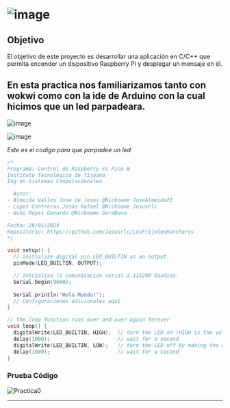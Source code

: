 # ![image](https://github.com/Jesusrlc/LosFrijolesRancheros/assets/158230496/5bacbb13-79a1-4587-9b27-0f562258d38a)
## Objetivo

El objetivo de este proyecto es desarrollar una aplicación en C/C++ que permita encender un dispositivo Raspberry Pi y desplegar un mensaje en él.

## En esta practica nos familiarizamos tanto con wokwi como con la ide de Arduino con la cual hicimos que un led parpadeara.
![image](https://github.com/Jesusrlc/LosFrijolesRancheros/assets/158230496/9be3d65e-46a1-4fd6-91ac-0f7ad55923f4)

![image](https://github.com/Jesusrlc/LosFrijolesRancheros/assets/158230496/b9e21891-867d-475e-9a65-af20b4f483ad)

*Este es el codigo para que parpadee un led*
```cpp
/*
Programa: Control de Raspberry Pi Pico W
Instituto Técnologico de Tijuana
Ing en Sistemas Computacionales

  Autor: 
- Almeida Valles Jose de Jesus @Nickname JoseAlmeida21
- Lopez Contreras Jesús Rafael @Nickname Jesusrlc
- Nuño Reyes Gerardo @Nickname GeraNuno

Fecha: 20/05/2024
Repositorio: https://github.com/Jesusrlc/LosFrijolesRancheros
*/

void setup() {
  // initialize digital pin LED_BUILTIN as an output.
  pinMode(LED_BUILTIN, OUTPUT);

  // Inicializa la comunicación serial a 115200 baudios.
  Serial.begin(9600);
  
  Serial.println("Hola Mundo!");
  // Configuraciones adicionales aquí
}

// the loop function runs over and over again forever
void loop() {
  digitalWrite(LED_BUILTIN, HIGH);  // turn the LED on (HIGH is the voltage level)
  delay(1000);                      // wait for a second
  digitalWrite(LED_BUILTIN, LOW);   // turn the LED off by making the voltage LOW
  delay(1000);                      // wait for a second
}

```

### Prueba Código

![Practica0](https://github.com/Jesusrlc/LosFrijolesRancheros/assets/105743061/fee80e64-bd66-4912-a0b3-dd60a04eb642)

---
